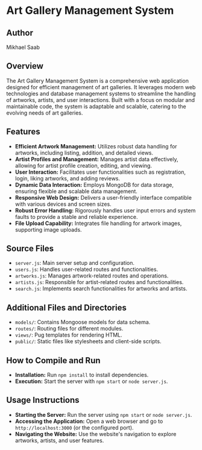 # Art Gallery Management System

## Author
Mikhael Saab

## Overview
The Art Gallery Management System is a comprehensive web application designed for efficient management of art galleries. It leverages modern web technologies and database management systems to streamline the handling of artworks, artists, and user interactions. Built with a focus on modular and maintainable code, the system is adaptable and scalable, catering to the evolving needs of art galleries.

## Features
- **Efficient Artwork Management:** Utilizes robust data handling for artworks, including listing, addition, and detailed views.
- **Artist Profiles and Management:** Manages artist data effectively, allowing for artist profile creation, editing, and viewing.
- **User Interaction:** Facilitates user functionalities such as registration, login, liking artworks, and adding reviews.
- **Dynamic Data Interaction:** Employs MongoDB for data storage, ensuring flexible and scalable data management.
- **Responsive Web Design:** Delivers a user-friendly interface compatible with various devices and screen sizes.
- **Robust Error Handling:** Rigorously handles user input errors and system faults to provide a stable and reliable experience.
- **File Upload Capability:** Integrates file handling for artwork images, supporting image uploads.

## Source Files
- `server.js`: Main server setup and configuration.
- `users.js`: Handles user-related routes and functionalities.
- `artworks.js`: Manages artwork-related routes and operations.
- `artists.js`: Responsible for artist-related routes and functionalities.
- `search.js`: Implements search functionalities for artworks and artists.

## Additional Files and Directories
- `models/`: Contains Mongoose models for data schema.
- `routes/`: Routing files for different modules.
- `views/`: Pug templates for rendering HTML.
- `public/`: Static files like stylesheets and client-side scripts.

## How to Compile and Run
- **Installation:** Run `npm install` to install dependencies.
- **Execution:** Start the server with `npm start` or `node server.js`.

## Usage Instructions
- **Starting the Server:** Run the server using `npm start` or `node server.js`.
- **Accessing the Application:** Open a web browser and go to `http://localhost:3000` (or the configured port).
- **Navigating the Website:** Use the website's navigation to explore artworks, artists, and user features.

